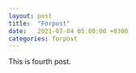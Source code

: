 ```yaml
---
layout: post
title:  "Forpost"
date:   2021-07-04 05:00:00 +0300
categories: forpost
---
```


This is fourth post.
